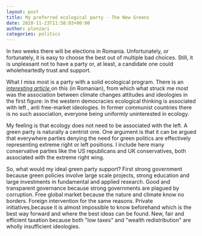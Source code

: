 ```yaml
---
layout: post
title: My preferred ecological party - The New Greens
date: 2020-11-23T11:58:03+00:00
author: plonzari
categories: politics
---
```

In two weeks there will be elections in Romania. Unfortunately, or fortunately, it is easy to choose the best
 out of multiple bad choices. Still, it is unpleasant not to have a party or, at least, a candidate one could 
 wholeheartedly trust and support.
 
 What I miss most is a party with a solid ecological program. There is an
 <a href="https://www.edupedu.ro/cercetatorul-virgil-iordache-situatia-politicilor-de-mediu-in-programele-unor-partide-romanesti/"> 
 <em>interesting article</em> </a> on  this  (in Romanian), from which what struck me most was the association between 
 climate changes attitudes and ideologies in the first figure: in the western democracies ecological thinking 
 is associated with left , anti free-market ideologies. In former communist countries there is no such association, 
 everyone being uniformly uninterested in ecology.
 
 My feeling is that ecology does not need to be associated with the left. A green party is naturally a centrist
 one. One argument is that it can be argued that everywhere parties denying the need for green politics are 
 effectively representing extreme right or left positions. I include here many conservative parties like the
 US republicans and UK conservatives, both associated with the extreme right wing. 
 
 So, what would my ideal green party support? First strong government because green policies involve large scale 
 projects, strong education and large investments in fundamental and applied research. Good and transparent 
 governance because strong governments are plagued by corruption. Free global market because
 the nature and climate know no borders. Foreign intervention for the same reasons. 
 Private initiatives,because it is almost impossible to know beforehand which is the best way forward and where
 the best ideas can  be found.  New, fair and efficient taxation because both "low taxes" and 
 "wealth redistribution" are wholly  insufficient ideologies.